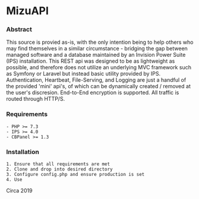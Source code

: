 # MizuAPI

### Abstract
This source is provied as-is, with the only intention being to help others who may find themselves in a similar 
circumstance - bridging the gap between managed software and a database maintained by an Invision Power Suite (IPS) 
installation. This REST api was designed to be as lightweight as possible, and therefore does not utilize an underlying 
MVC framework such as Symfony or Laravel but instead basic utility provided by IPS. Authentication, Heartbeat, File-Serving, 
and Logging are just a handful of the provided 'mini' api's, of which can be dynamically created / removed at the user's discresion. 
End-to-End encryption is supported. All traffic is routed through HTTP/S.

### Requirements
    - PHP >= 7.3
    - IPS >= 4.0
    - CBPanel >= 1.3

### Installation
    1. Ensure that all requirements are met
    2. Clone and drop into desired directory
    3. Configure config.php and ensure production is set
    4. Use
    
Circa 2019
